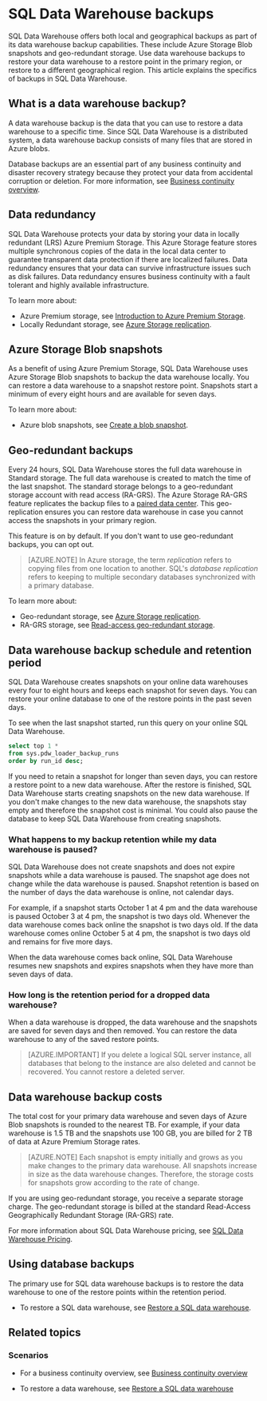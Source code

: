<properties
   pageTitle="SQL Data Warehouse backups | Microsoft Azure"
   description="Learn about SQL Data Warehouse built-in database backups that enable you to restore an Azure SQL Data Warehouse to a restore point or a different geographical region."
   services="sql-data-warehouse"
   documentationCenter=""
   authors="lakshmi1812"
   manager="jhubbard"
   editor=""/>

<tags
   ms.service="sql-data-warehouse"
   ms.devlang="NA"
   ms.topic="article"
   ms.tgt_pltfrm="NA"
   ms.workload="NA"
   ms.date="10/31/2016"
   ms.author="lakshmir;barbkess"/>

# SQL Data Warehouse backups

SQL Data Warehouse offers both local and geographical backups as part of its data warehouse backup capabilities. These include Azure Storage Blob snapshots and geo-redundant storage. Use data warehouse backups to restore your data warehouse to a restore point in the primary region, or restore to a different geographical region. This article explains the specifics of backups in SQL Data Warehouse.

## What is a data warehouse backup?

A data warehouse backup is the data that you can use to restore a data warehouse to a specific time.  Since SQL Data Warehouse is a distributed system, a data warehouse backup consists of many files that are stored in Azure blobs. 

Database backups are an essential part of any business continuity and disaster recovery strategy because they protect your data from accidental corruption or deletion. For more information, see [Business continuity overview](../sql-database/sql-database-business-continuity.md).

## Data redundancy

SQL Data Warehouse protects your data by storing your data in locally redundant (LRS) Azure Premium Storage. This Azure Storage feature stores multiple synchronous copies of the data in the local data center to guarantee transparent data protection if there are localized failures. Data redundancy ensures that your data can survive infrastructure issues such as disk failures. Data redundancy ensures business continuity with a fault tolerant and highly available infrastructure.

To learn more about:

- Azure Premium storage, see [Introduction to Azure Premium Storage](../storage/storage-premium-storage.md).
- Locally Redundant storage, see [Azure Storage replication](../storage/storage-redundancy.md#locally-redundant-storage).


## Azure Storage Blob snapshots

As a benefit of using Azure Premium Storage, SQL Data Warehouse uses Azure Storage Blob snapshots to backup the data warehouse locally. You can restore a data warehouse to a snapshot restore point. Snapshots start a minimum of every eight hours and are available for seven days.  

To learn more about:

- Azure blob snapshots, see [Create a blob snapshot](../storage/storage-blob-snapshots.md).


## Geo-redundant backups

Every 24 hours, SQL Data Warehouse stores the full data warehouse in Standard storage. The full data warehouse is created to match the time of the last snapshot. The standard storage belongs to a geo-redundant storage account with read access (RA-GRS). The Azure Storage RA-GRS feature replicates the backup files to a [paired data center](../best-practices-availability-paired-regions.md). This geo-replication ensures you can restore data warehouse in case you cannot access the snapshots in your primary region. 

This feature is on by default. If you don't want to use geo-redundant backups, you can opt out. 

>[AZURE.NOTE] In Azure storage, the term *replication* refers to copying files from one location to another. SQL's *database replication* refers to keeping to multiple secondary databases synchronized with a primary database. 

To learn more about:
- Geo-redundant storage, see [Azure Storage replication](../storage/storage-redundancy.md).
- RA-GRS storage, see [Read-access geo-redundant storage](../storage/storage-redundancy.md#read-access-geo-redundant-storage).

## Data warehouse backup schedule and retention period

SQL Data Warehouse creates snapshots on your online data warehouses every four to eight hours and keeps each snapshot for seven days. You can restore your online database to one of the restore points in the past seven days. 

To see when the last snapshot started, run this query on your online SQL Data Warehouse. 

```sql
select top 1 *
from sys.pdw_loader_backup_runs 
order by run_id desc;
```

If you need to retain a snapshot for longer than seven days, you can restore a restore point to a new data warehouse. After the restore is finished, SQL Data Warehouse starts creating snapshots on the new data warehouse. If you don't make changes to the new data warehouse, the snapshots stay empty and therefore the snapshot cost is minimal. You could also pause the database to keep SQL Data Warehouse from creating snapshots.


### What happens to my backup retention while my data warehouse is paused?

SQL Data Warehouse does not create snapshots and does not expire snapshots while a data warehouse is paused. The snapshot age does not change while the data warehouse is paused. Snapshot retention is based on the number of days the data warehouse is online, not calendar days.

For example, if a snapshot starts October 1 at 4 pm and the data warehouse is paused October 3 at 4 pm, the snapshot is two days old. Whenever the data warehouse comes back online the snapshot is two days old. If the data warehouse comes online October 5 at 4 pm, the snapshot is two days old and remains for five more days.

When the data warehouse comes back online, SQL Data Warehouse resumes new snapshots and expires snapshots when they have more than seven days of data.

### How long is the retention period for a dropped data warehouse?
When a data warehouse is dropped, the data warehouse and the snapshots are saved for seven days and then removed. You can restore the data warehouse to any of the saved restore points.

> [AZURE.IMPORTANT] If you delete a logical SQL server instance, all databases that belong to the instance are also deleted and cannot be recovered. You cannot restore a deleted server.

## Data warehouse backup costs

The total cost for your primary data warehouse and seven days of Azure Blob snapshots is rounded to the nearest TB. For example, if your data warehouse is 1.5 TB and the snapshots use 100 GB, you are billed for 2 TB of data at Azure Premium Storage rates. 

>[AZURE.NOTE] Each snapshot is empty initially and grows as you make changes to the primary data warehouse. All snapshots increase in size as the data warehouse changes. Therefore, the storage costs for snapshots grow according to the rate of change.

If you are using geo-redundant storage, you receive a separate storage charge. The geo-redundant storage is billed at the standard Read-Access Geographically Redundant Storage (RA-GRS) rate.

For more information about SQL Data Warehouse pricing, see [SQL Data Warehouse Pricing](https://azure.microsoft.com/pricing/details/sql-data-warehouse/).

## Using database backups

The primary use for SQL data warehouse backups is to restore the data warehouse to one of the restore points within the retention period.  

- To restore a SQL data warehouse, see [Restore a SQL data warehouse](sql-data-warehouse-restore-database-overview.md).


## Related topics

### Scenarios

- For a business continuity overview, see [Business continuity overview](../sql-database/sql-database-business-continuity.md)


<!-- ### Tasks -->

- To restore a data warehouse, see [Restore a SQL data warehouse](sql-data-warehouse-restore-database-overview.md)

<!-- ### Tutorials -->

